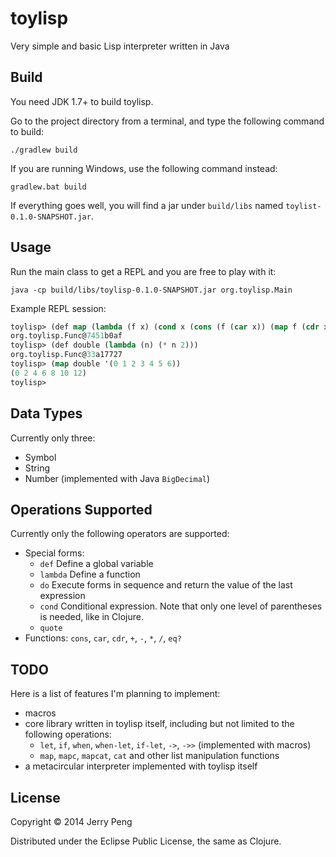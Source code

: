 # toylisp

Very simple and basic Lisp interpreter written in Java

## Build

You need JDK 1.7+ to build toylisp.

Go to the project directory from a terminal, and type the following command
to build:

```
./gradlew build
```

If you are running Windows, use the following command instead:

```
gradlew.bat build
```

If everything goes well, you will find a jar under `build/libs` named `toylist-0.1.0-SNAPSHOT.jar`.

## Usage

Run the main class to get a REPL and you are free to play with it:

```
java -cp build/libs/toylisp-0.1.0-SNAPSHOT.jar org.toylisp.Main
```

Example REPL session:

```lisp
toylisp> (def map (lambda (f x) (cond x (cons (f (car x)) (map f (cdr x))) t nil)))
org.toylisp.Func@7451b0af
toylisp> (def double (lambda (n) (* n 2)))
org.toylisp.Func@33a17727
toylisp> (map double '(0 1 2 3 4 5 6))
(0 2 4 6 8 10 12)
toylisp>
```

## Data Types

Currently only three:

- Symbol
- String
- Number (implemented with Java `BigDecimal`)

## Operations Supported
Currently only the following operators are supported:

- Special forms:
    - `def` Define a global variable
    - `lambda` Define a function
    - `do` Execute forms in sequence and return the value of the last expression
    - `cond` Conditional expression. Note that only one level of parentheses is needed, like in Clojure.
    - `quote`
- Functions: `cons`, `car`, `cdr`, `+`, `-`, `*`, `/`, `eq?`


## TODO

Here is a list of features I'm planning to implement:

- macros
- core library written in toylisp itself, including but not limited to the following operations:
    - `let`, `if`, `when`, `when-let`, `if-let`, `->`, `->>` (implemented with macros)
    - `map`, `mapc`, `mapcat`, `cat` and other list manipulation functions
- a metacircular interpreter implemented with toylisp itself

## License

Copyright © 2014 Jerry Peng

Distributed under the Eclipse Public License, the same as Clojure.

